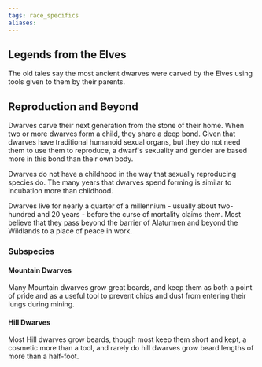 ```yaml
---
tags: race_specifics
aliases:
---
```

## Legends from the Elves
The old tales say the most ancient dwarves were carved by the Elves using tools given to them by their parents. 

## Reproduction and Beyond
Dwarves carve their next generation from the stone of their home. When two or more dwarves form a child, they share a deep bond. Given that dwarves have traditional humanoid sexual organs, but they do not need them to use them to reproduce, a dwarf's sexuality and gender are based more in this bond than their own body.

Dwarves do not have a childhood in the way that sexually reproducing species do. The many years that dwarves spend forming is similar to incubation more than childhood. 

Dwarves live for nearly a quarter of a millennium - usually about two-hundred and 20 years - before the curse of mortality claims them. Most believe that they pass beyond the barrier of Alaturmen and beyond the Wildlands to a place of peace in work.

### Subspecies
#### Mountain Dwarves
Many Mountain dwarves grow great beards, and keep them as both a point of pride and as a useful tool to prevent chips and dust from entering their lungs during mining.

#### Hill Dwarves
Most Hill dwarves grow beards, though most keep them short and kept, a cosmetic more than a tool, and rarely do hill dwarves grow beard lengths of more than a half-foot.
